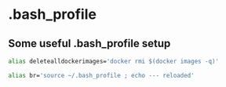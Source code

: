 # .bash_profile

## Some useful .bash_profile setup

```bash
alias deletealldockerimages='docker rmi $(docker images -q)'

alias br='source ~/.bash_profile ; echo --- reloaded'
```
